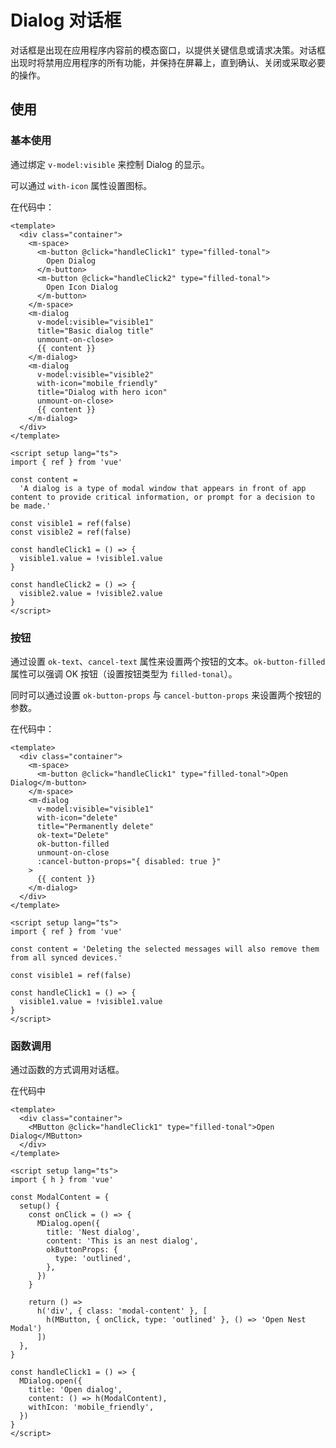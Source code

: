 # Dialog 对话框

对话框是出现在应用程序内容前的模态窗口，以提供关键信息或请求决策。对话框出现时将禁用应用程序的所有功能，并保持在屏幕上，直到确认、关闭或采取必要的操作。


## 使用

### 基本使用

通过绑定 `v-model:visible` 来控制 Dialog 的显示。

可以通过 `with-icon` 属性设置图标。

<ClientOnly>
<dialog-use></dialog-use>
</ClientOnly>

在代码中：
```vue
<template>
  <div class="container">
    <m-space>
      <m-button @click="handleClick1" type="filled-tonal">
        Open Dialog
      </m-button>
      <m-button @click="handleClick2" type="filled-tonal">
        Open Icon Dialog
      </m-button>
    </m-space>
    <m-dialog 
      v-model:visible="visible1" 
      title="Basic dialog title" 
      unmount-on-close>
      {{ content }}
    </m-dialog>
    <m-dialog 
      v-model:visible="visible2" 
      with-icon="mobile_friendly" 
      title="Dialog with hero icon" 
      unmount-on-close>
      {{ content }}
    </m-dialog>
  </div>
</template>

<script setup lang="ts">
import { ref } from 'vue'

const content =
  'A dialog is a type of modal window that appears in front of app content to provide critical information, or prompt for a decision to be made.'

const visible1 = ref(false)
const visible2 = ref(false)

const handleClick1 = () => {
  visible1.value = !visible1.value
}

const handleClick2 = () => {
  visible2.value = !visible2.value
}
</script>
```

### 按钮

通过设置 `ok-text`、`cancel-text` 属性来设置两个按钮的文本。`ok-button-filled` 属性可以强调 OK 按钮（设置按钮类型为 `filled-tonal`）。

同时可以通过设置 `ok-button-props` 与 `cancel-button-props` 来设置两个按钮的参数。

<ClientOnly>
<dialog-btn></dialog-btn>
</ClientOnly>

在代码中：
```vue
<template>
  <div class="container">
    <m-space>
      <m-button @click="handleClick1" type="filled-tonal">Open Dialog</m-button>
    </m-space>
    <m-dialog
      v-model:visible="visible1"
      with-icon="delete"
      title="Permanently delete"
      ok-text="Delete"
      ok-button-filled
      unmount-on-close
      :cancel-button-props="{ disabled: true }"
    >
      {{ content }}
    </m-dialog>
  </div>
</template>

<script setup lang="ts">
import { ref } from 'vue'

const content = 'Deleting the selected messages will also remove them from all synced devices.'

const visible1 = ref(false)

const handleClick1 = () => {
  visible1.value = !visible1.value
}
</script>
```

### 函数调用

通过函数的方式调用对话框。

<ClientOnly>
<dialog-open></dialog-open>
</ClientOnly>

在代码中
```vue
<template>
  <div class="container">
    <MButton @click="handleClick1" type="filled-tonal">Open Dialog</MButton>
  </div>
</template>

<script setup lang="ts">
import { h } from 'vue'

const ModalContent = {
  setup() {
    const onClick = () => {
      MDialog.open({
        title: 'Nest dialog',
        content: 'This is an nest dialog',
        okButtonProps: {
          type: 'outlined',
        },
      })
    }

    return () =>
      h('div', { class: 'modal-content' }, [
        h(MButton, { onClick, type: 'outlined' }, () => 'Open Nest Modal')
      ])
  },
}

const handleClick1 = () => {
  MDialog.open({
    title: 'Open dialog',
    content: () => h(ModalContent),
    withIcon: 'mobile_friendly',
  })
}
</script>
```